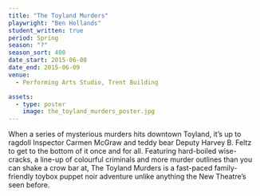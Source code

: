 ```yaml
---
title: "The Toyland Murders"
playwright: "Ben Hollands"
student_written: true
period: Spring
season: "?"
season_sort: 400
date_start: 2015-06-08
date_end: 2015-06-09
venue:
  - Performing Arts Studio, Trent Building

assets:
  - type: poster
    image: the_toyland_murders_poster.jpg
---
```


When a series of mysterious murders hits downtown Toyland, it’s up to ragdoll Inspector Carmen McGraw and teddy bear Deputy Harvey B. Feltz to get to the bottom of it once and for all. Featuring hard-boiled wise-cracks, a line-up of colourful criminals and more murder outlines than you can shake a crow bar at, The Toyland Murders is a fast-paced family-friendly toybox puppet noir adventure unlike anything the New Theatre’s seen before.
